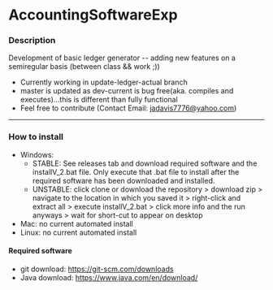 # AccountingSoftwareExp
### Description
Development of basic ledger generator -- adding new features on a semiregular basis (between class &amp;&amp; work ;))
- Currently working in update-ledger-actual branch
- master is updated as dev-current is bug free(aka. compiles and executes)...this is different than fully functional
- Feel free to contribute (Contact Email: jadavis7776@yahoo.com)
------------------------------------------------------------------------------------------------------------------------
### How to install
- Windows: 
	- STABLE: See releases tab and download required software and the installV_2.bat file. Only execute that .bat file to install after the required software has been downloaded and installed.
	- UNSTABLE: click clone or download the repository > download zip > navigate to the location in which you saved it > right-click and extract all > execute installV_2.bat > click more info and the run anyways > wait for short-cut to appear on desktop
- Mac: no current automated install
- Linux: no current automated install
#### Required software
- git download: https://git-scm.com/downloads
- Java download: https://www.java.com/en/download/
